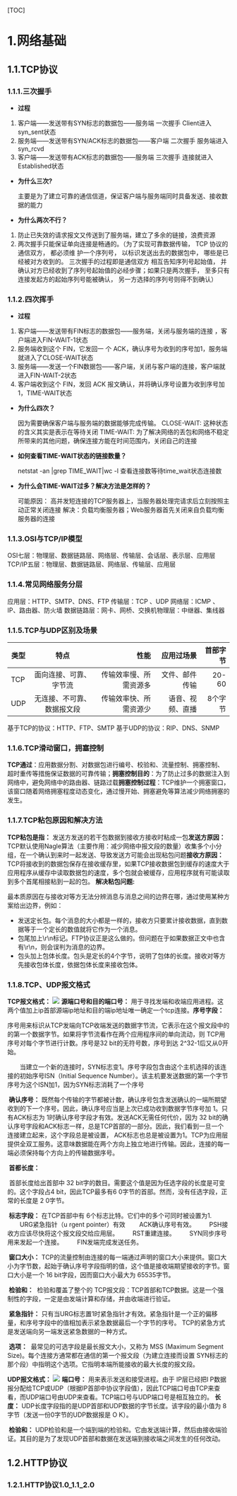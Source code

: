 [TOC]
# 1.网络基础
## 1.1.TCP协议
### 1.1.1.三次握手
- **过程**
1. 客户端——发送带有SYN标志的数据包——服务端 一次握手 Client进入syn_sent状态
2. 服务端——发送带有SYN/ACK标志的数据包——客户端 二次握手 服务端进入syn_rcvd
3. 客户端——发送带有ACK标志的数据包——服务端 三次握手 连接就进入Established状态
- **为什么三次?​**

	主要是为了建立可靠的通信信道，保证客户端与服务端同时具备发送、接收数据的能力
- **为什么两次不行？**
1. 防止已失效的请求报文又传送到了服务端，建立了多余的链接，浪费资源
2. 两次握手只能保证单向连接是畅通的。（为了实现可靠数据传输， TCP 协议的通信双方， 都必须维 护一个序列号， 以标识发送出去的数据包中， 哪些是已经被对方收到的。 三次握手的过程即是通信双方 相互告知序列号起始值， 并确认对方已经收到了序列号起始值的必经步骤；如果只是两次握手， 至多只有连接发起方的起始序列号能被确认， 另一方选择的序列号则得不到确认）

### 1.1.2.四次挥手
- **过程**
1. 客户端——发送带有FIN标志的数据包——服务端，关闭与服务端的连接 ，客户端进入FIN-WAIT-1状态
2. 服务端收到这个 FIN，它发回⼀ 个 ACK，确认序号为收到的序号加1，服务端就进入了CLOSE-WAIT状态
3. 服务端——发送⼀个FIN数据包——客户端，关闭与客户端的连接，客户端就进入FIN-WAIT-2状态
4. 客户端收到这个 FIN，发回 ACK 报⽂确认，并将确认序号设置为收到序号加1，TIME-WAIT状态

- **为什么四次？**

	因为需要确保客户端与服务端的数据能够完成传输。
	CLOSE-WAIT: 这种状态的含义其实是表示在等待关闭
	TIME-WAIT: 为了解决网络的丢包和网络不稳定所带来的其他问题，确保连接方能在时间范围内，关闭自己的连接

- **如何查看TIME-WAIT状态的链接数量？**

	netstat -an |grep TIME_WAIT|wc -l 查看连接数等待time_wait状态连接数

- **为什么会TIME-WAIT过多？解决方法是怎样的？**

	可能原因： 高并发短连接的TCP服务器上，当服务器处理完请求后立刻按照主动正常关闭连接
	解决：负载均衡服务器；Web服务器首先关闭来自负载均衡服务器的连接

### 1.1.3.OSI与TCP/IP模型
OSI七层：物理层、数据链路层、网络层、传输层、会话层、表示层、应用层
TCP/IP五层：物理层、数据链路层、网络层、传输层、应用层
### 1.1.4.常见网络服务分层
应用层：HTTP、SMTP、DNS、FTP
​传输层：TCP 、UDP
​网络层：ICMP 、IP、路由器、防火墙
​数据链路层：网卡、网桥、交换机
​物理层：中继器、集线器
### 1.1.5.TCP与UDP区别及场景
类型|特点|性能|应用过场景|首部字节
---|:--:|---:|---:|---:
TCP|面向连接、可靠、字节流|传输效率慢、所需资源多|文件、邮件传输|20-60
UDP|无连接、不可靠、数据报文段|传输效率快、所需资源少|语音、视频、直播|8个字节
基于TCP的协议：HTTP、FTP、SMTP
​基于UDP的协议：RIP、DNS、SNMP
### 1.1.6.TCP滑动窗口，拥塞控制
**TCP通过**：应用数据分割、对数据包进行编号、校验和、流量控制、拥塞控制、超时重传等措施保证数据的可靠传输；
​**拥塞控制目的**：为了防止过多的数据注入到网络中，避免网络中的路由器、链路过载
​**拥塞控制过程**：TCP维护一个拥塞窗口，该窗口随着网络拥塞程度动态变化，通过慢开始、拥塞避免等算法减少网络拥塞的发生。
### 1.1.7.TCP粘包原因和解决方法
**TCP粘包是指：** 发送方发送的若干包数据到接收方接收时粘成一包
​**发送方原因：**
​TCP默认使用Nagle算法（主要作用：减少网络中报文段的数量）
​收集多个小分组，在一个确认到来时一起发送、导致发送方可能会出现粘包问题
​**接收方原因：**
​TCP将接收到的数据包保存在接收缓存里，如果TCP接收数据包到缓存的速度大于应用程序从缓存中读取数据包的速度，多个包就会被缓存，应用程序就有可能读取到多个首尾相接粘到一起的包。
**解决粘包问题:**

最本质原因在与接收对等方无法分辨消息与消息之间的边界在哪，通过使用某种方案给出边界，例如：
- 发送定长包。每个消息的大小都是一样的，接收方只要累计接收数据，直到数据等于一个定长的数值就将它作为一个消息。
- 包尾加上\r\n标记。FTP协议正是这么做的。但问题在于如果数据正文中也含有\r\n，则会误判为消息的边界。
- 包头加上包体长度。包头是定长的4个字节，说明了包体的长度。接收对等方先接收包体长度，依据包体长度来接收包体。

### 1.1.8.TCP、UDP报文格式
**TCP报文格式：**
![](assets/基础-6905e615.png)
**源端口号和目的端口号：**
​ 用于寻找发端和收端应用进程。这两个值加上ip首部源端ip地址和目的端ip地址唯一确定一个tcp连接。
​
**序号字段：**

​ 序号用来标识从TCP发端向TCP收端发送的数据字节流，它表示在这个报文段中的的第一个数据字节。如果将字节流看作在两个应用程序间的单向流动，则 TCP用序号对每个字节进行计数。序号是32 bit的无符号数，序号到达 2^32-1后又从0开始。

　　当建立一个新的连接时，SYN标志变1。序号字段包含由这个主机选择的该连接的初始序号ISN（Initial Sequence Number）。该主机要发送数据的第一个字节序号为这个ISN加1，因为SYN标志消耗了一个序号

**​ 确认序号：**
​ 既然每个传输的字节都被计数，确认序号包含发送确认的一端所期望收到的下一个序号。因此，确认序号应当是上次已成功收到数据字节序号加 1。只有ACK标志为 1时确认序号字段才有效。发送ACK无需任何代价，因为 32 bit的确认序号字段和ACK标志一样，总是TCP首部的一部分。因此，我们看到一旦一个连接建立起来，这个字段总是被设置， ACK标志也总是被设置为1。TCP为应用层提供全双工服务。这意味数据能在两个方向上独立地进行传输。因此，连接的每一端必须保持每个方向上的传输数据序号。

**​ 首都长度：**

​ 首部长度给出首部中 32 bit字的数目。需要这个值是因为任选字段的长度是可变的。这个字段占4 bit，因此TCP最多有6 0字节的首部。然而，没有任选字段，正常的长度是 2 0字节。

**​ 标志字段：**
在TCP首部中有 6个标志比特。它们中的多个可同时被设置为1.
　　URG紧急指针（u rgent pointer）有效
　　ACK确认序号有效。
　　PSH接收方应该尽快将这个报文段交给应用层。
　　RST重建连接。
　　SYN同步序号用来发起一个连接。
　　FIN发端完成发送任务。

**​ 窗口大小：**
​ TCP的流量控制由连接的每一端通过声明的窗口大小来提供。窗口大小为字节数，起始于确认序号字段指明的值，这个值是接收端期望接收的字节。窗口大小是一个 16 bit字段，因而窗口大小最大为 65535字节。

**​ 检验和：**
​ 检验和覆盖了整个的 TCP报文段：TCP首部和TCP数据。这是一个强制性的字段，一定是由发端计算和存储，并由收端进行验证。

**​ 紧急指针：**
​ 只有当URG标志置1时紧急指针才有效。紧急指针是一个正的偏移量，和序号字段中的值相加表示紧急数据最后一个字节的序号。 TCP的紧急方式是发送端向另一端发送紧急数据的一种方式。

**​ 选项：**
​ 最常见的可选字段是最长报文大小，又称为 MSS (Maximum Segment Size)。每个连接方通常都在通信的第一个报文段（为建立连接而设置 SYN标志的那个段）中指明这个选项。它指明本端所能接收的最大长度的报文段。


**UDP报文格式：**
![](assets/基础-dc5f95aa.png)
**端口号：**
用来表示发送和接受进程。由于 IP层已经把I P数据报分配给TCP或UDP（根据IP首部中协议字段值），因此TCP端口号由TCP来查看，而UDP端口号由UDP来查看。TCP端口号与UDP端口号是相互独立的。
**长度：**
​ UDP长度字段指的是UDP首部和UDP数据的字节长度。该字段的最小值为 8字节（发送一份0字节的UDP数据报是 O K）。

**​ 检验和：**
​ UDP检验和是一个端到端的检验和。它由发送端计算，然后由接收端验证。其目的是为了发现UDP首部和数据在发送端到接收端之间发生的任何改动。

## 1.2.HTTP协议
### 1.2.1.HTTP协议1.0_1.1_2.0

